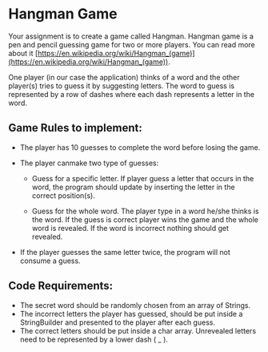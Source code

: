 # Hangman Game

Your assignment is to create a game called Hangman. Hangman game is a pen and pencil guessing game for two or more players. You can read more about it [https://en.wikipedia.org/wiki/Hangman_(game)](https://en.wikipedia.org/wiki/Hangman_(game)). 

One player (in our case the application) thinks of a word and the other player(s) tries to guess it by suggesting letters. The word to guess is represented by a row of dashes where each dash represents a letter in the word. 


## Game Rules to implement: 

* The player has 10 guesses to complete the word before losing the game. 

* The player canmake two type of guesses:

  * Guess for a specific letter. If player guess a letter that occurs in the word, the program should update by inserting the letter in the correct position(s).

  * Guess for the whole word. The player type in a word he/she thinks is the word. If the guess is correct player wins the game and the whole word is revealed. If the word is incorrect nothing should get revealed.

* If the player guesses the same letter twice, the program will not consume a guess.


## Code Requirements:

* The secret word should be randomly chosen from an array of Strings.
* The incorrect letters the player has guessed, should be put inside a StringBuilder and presented to the player after each guess.
* The correct letters should be put inside a char array. Unrevealed letters need to be represented by a lower dash ( _ ).
